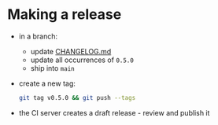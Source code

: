 # Making a release

- in a branch:
  - update [CHANGELOG.md](CHANGELOG.md)
  - update all occurrences of `0.5.0`
  - ship into `main`
- create a new tag:

  ```bash
  git tag v0.5.0 && git push --tags
  ```
- the CI server creates a draft release - review and publish it
